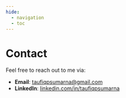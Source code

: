 ```yaml
---
hide:
  - navigation
  - toc
---
```


# Contact

Feel free to reach out to me via:

- **Email**: [taufiqpsumarna@gmail.com](mailto:taufiqpsumarna@gmail.com)
- **LinkedIn**: [linkedin.com/in/taufiqpsumarna](https://linkedin.com/in/taufiqpsumarna)
